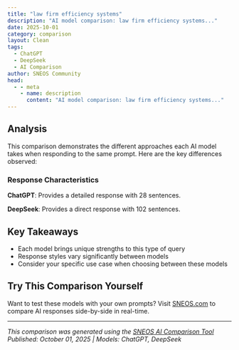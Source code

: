 ```yaml
---
title: "law firm efficiency systems"
description: "AI model comparison: law firm efficiency systems..."
date: 2025-10-01
category: comparison
layout: Clean
tags:
  - ChatGPT
  - DeepSeek
  - AI Comparison
author: SNEOS Community
head:
  - - meta
    - name: description
      content: "AI model comparison: law firm efficiency systems..."
---
```


<ChatComparison
  title="law firm efficiency systems"
  prompt="law firm efficiency systems"
  :responses='{
    "ChatGPT": "Certainly! Improving a law firm\u2019s efficiency involves implementing systems and tools that streamline workflows, enhance communication, manage cases effectively, and reduce administrative burdens. Here are some key efficiency systems and tools that law firms commonly use:\n\n### 1. **Practice Management Software**\nThese platforms help manage case files, client information, calendars, deadlines, billing, and tasks all in one place.\n- Examples: Clio, MyCase, PracticePanther, CosmoLex, Smokeball\n\n### 2. **Document Management Systems**\nCentralize document storage, version control, and sharing to keep files organized and easily accessible.\n- Examples: iManage, NetDocuments, Worldox\n\n### 3. **Time Tracking and Billing Software**\nAccurate time tracking and billing help ensure lawyers capture all billable hours and streamline invoicing.\n- Examples: TimeSolv, Bill4Time, Toggl, Harvest combined with practice management tools\n\n### 4. **Legal Research Tools**\nFaster access to case law, statutes, and legal analysis improves research efficiency.\n- Examples: Westlaw, LexisNexis, Fastcase, Casetext\n\n### 5. **Case Management Systems**\nManage workflows, deadlines, and communications with clients and colleagues.\n- Many practice management tools include case management features, or specialized tools like TrialDirector\n\n### 6. **Client Relationship Management (CRM)**\nTrack client interactions, manage leads, and automate marketing to improve client acquisition and retention.\n- Examples: Lexicata (now Clio Grow), Law Ruler, HubSpot with legal firm customization\n\n### 7. **E-signature and Document Automation**\nAutomate the creation of standard documents and collect signatures electronically to save time.\n- Examples: DocuSign, HelloSign, HotDocs, Contract Express\n\n### 8. **Communication and Collaboration Tools**\nUse secure internal communication and collaboration platforms to reduce email volume and improve team coordination.\n- Examples: Microsoft Teams, Slack, Zoom\n\n### 9. **Accounting and Financial Management**\nIntegrate accounting with law firm billing to maintain financial health and compliance.\n- Examples: QuickBooks, Xero, CosmoLex (includes accounting)\n\n### 10. **Workflow Automation**\nAutomate repetitive tasks like client intake, follow-ups, and document generation.\n- Tools like Zapier can integrate various software, or law-specific automation in practice management systems\n\n### Best Practices for Implementing Efficiency Systems:\n- **Assess Needs:** Understand your firm\u2019s pain points and workflows.\n- **Train Staff:** Ensure everyone knows how to use new systems effectively.\n- **Customize:** Tailor systems to your firm\u2019s practice areas and size.\n- **Monitor Usage:** Track adoption and continuously seek feedback.\n- **Prioritize Security:** Protect client data with secure systems and protocols.\n\nWould you like recommendations tailored to a specific size of firm or practice area?",
    "DeepSeek": "Of course. This is a core topic for modern law firms. A \u0022law firm efficiency system\u0022 isn\u0027t a single piece of software, but a holistic strategy that combines **Technology, Processes, and People** to eliminate waste, reduce errors, and free up time for high-value legal work.\n\nHere is a comprehensive breakdown of law firm efficiency systems, from core principles to specific tools and implementation steps.\n\n---\n\n### The Core Pillars of Law Firm Efficiency\n\nAny efficiency system should be built on these foundational pillars:\n\n1.  **Centralization:** A single source of truth for all firm data (client info, documents, calendars, tasks).\n2.  **Automation:** Removing manual, repetitive tasks from human workflows.\n3.  **Standardization:** Creating repeatable processes (playbooks) for common case types.\n4.  **Delegation \u0026 Collaboration:** Empowering staff and enabling seamless teamwork.\n5.  **Measurement:** Using data to track performance and identify bottlenecks (Key Performance Indicators - KPIs).\n\n---\n\n### Key Systems \u0026 Technologies (The \u0022Tools\u0022)\n\nThese are the concrete technologies that form the backbone of an efficient firm.\n\n#### 1. Practice Management Software (PMS)\nThis is the **central nervous system** of a modern law firm. It integrates multiple functions into one platform.\n*   **Core Functions:** Client \u0026 Matter Management, Contact Management, Calendar/Docketing, Time Tracking, Billing, and basic Document Management.\n*   **Popular Options:**\n    *   **Clio:** The market leader, known for its extensive integrations.\n    *   **MyCase:** Excellent user-friendliness and all-in-one features.\n    *   **PracticePanther:** Strong automation and intuitive interface.\n    *   **Smokeball:** Deep integration with Microsoft Word and automated time tracking.\n    *   **FileVine:** Powerful for high-volume, complex litigation firms.\n\n#### 2. Document Management Systems (DMS)\nGoes beyond simple file storage. A proper DMS provides version control, security, and powerful search.\n*   **Core Functions:** Centralized document repository, check-in/check-out, version history, metadata tagging, full-text search.\n*   **Popular Options:**\n    *   **NetDocuments:** Cloud-native, robust security, and compliance.\n    *   **iManage:** The traditional enterprise leader, also strong in the cloud.\n    *   **Worldox:** A long-standing on-premise solution with a cloud version.\n    *   *Many PMSs (like Clio) have built-in DMS that are sufficient for small to mid-sized firms.*\n\n#### 3. Document Automation \u0026 Assembly\nEliminates the \u0022reinventing the wheel\u0022 for standard documents.\n*   **Core Functions:** Creates intelligent templates (e.g., for engagement letters, wills, pleadings) that auto-populate with client/matter data.\n*   **How it Works:** You create a template with variables (e.g., \u0060[Client Name]\u0060, \u0060[Case Number]\u0060). The system pulls data from your PMS to generate a perfect, error-free first draft in seconds.\n*   **Popular Options:** **HotDocs**, **Woodpecker**, **The Form Tool**, **Clio Draft**.\n\n#### 4. Communication \u0026 Collaboration Tools\nStreamlines internal and client communication.\n*   **Internal:** **Microsoft Teams**, **Slack** (for quick messaging and channels), **Zoom** (for video conferencing).\n*   **Client Portals:** Secure, branded portals included in most PMSs (Clio, MyCase, etc.) that allow clients to view documents, share messages, and make payments, reducing email clutter.\n\n#### 5. Financial Management \u0026 Automation\n*   **Online Payment Processing:** Integrated into PMS (e.g., **LawPay**) to make it easy for clients to pay and reduce accounts receivable.\n*   **Automated Payment Plans:** Set up recurring billing for flat-fee or installment plans.\n*   **Trust Accounting:** Built-in, compliant trust accounting features in your PMS are non-negotiable for IOLTA compliance.\n\n#### 6. Artificial Intelligence (AI) Tools\nThe new frontier of efficiency, particularly for research and document review.\n*   **Legal Research:** **Casetext (CoCounsel)**, **Westlaw Precision (AI-Assisted Research)**, **Lexis\u002B AI**. These can review documents, draft memos, and find relevant case law in minutes instead of hours.\n*   **Contract \u0026 Document Review:** **Kira Systems**, **Luminance**. AI identifies and extracts key clauses from large document sets (e.g., in due diligence).\n\n---\n\n### Key Processes to Systemize (The \u0022How\u0022)\n\nTechnology is useless without defined processes. Create \u0022Playbooks\u0022 for your most common tasks.\n\n*   **Matter Intake \u0026 Onboarding:**\n    *   **Process:** Online intake form -\u003E Conflict check -\u003E Send engagement letter via DocuSign -\u003E Create matter in PMS -\u003E Auto-assign tasks for initial steps.\n*   **Case Progression (e.g., for a Personal Injury Firm):**\n    *   **Process:** A standardized task list (a \u0022workflow\u0022) in your PMS that triggers at each stage: Demand Package -\u003E Negotiation -\u003E Litigation Filed -\u003E Discovery -\u003E Mediation -\u003E Trial Prep.\n*   **Billing \u0026 Collections:**\n    *   **Process:** Time entered daily -\u003E Bill reviewed and sent on the 1st of the month -\u003E Automated payment reminder on the 15th -\u003E Follow-up call on the 30th.\n\n---\n\n### Implementation Strategy: A Step-by-Step Guide\n\n1.  **Audit \u0026 Identify Pain Points:** Don\u0027t buy tech for tech\u0027s sake. Where are the biggest bottlenecks? Is it time entry? Document finding? Client communication? Survey your team.\n2.  **Set Clear Goals:** What does \u0022efficiency\u0022 mean for you? \u0022Reduce accounts receivable by 15 days,\u0022 \u0022Cut document draft time by 50%,\u0022 \u0022Eliminate calendar conflicts.\u0022\n3.  **Start Small \u0026 Prioritize:** You don\u0027t have to do everything at once. Begin with a core PMS and get everyone using it perfectly. Then layer on document automation or a client portal.\n4.  **Choose the Right Tools:** Consider your firm\u0027s size, budget, and practice area. **Demand live demos and free trials.**\n5.  **Invest in Training \u0026 Change Management:** This is the most critical step. A system is only as good as its users. Provide mandatory, paid training. Designate a \u0022champion\u0022 to help others.\n6.  **Review \u0026 Refine:** After 3-6 months, check your KPIs. Are you meeting your goals? Solicit feedback from the team and adjust your processes accordingly.\n\n### Common Mistakes to Avoid\n\n*   **Ignoring the Human Element:** Forcing a new system on an untrained, resistant team will fail.\n*   **Using Disconnected Systems:** Having your calendar in Outlook, bills in QuickBooks, and documents in a shared drive is a recipe for inefficiency and error. **Integration is key.**\n*   **Failing to Delegate:** Partners often hold onto tasks that a paralegal or associate could handle more cost-effectively. Use your system to empower your team.\n*   **Not Using the Data:** Your PMS is full of valuable data. Run reports on profitability by matter type, attorney utilization rates, and case lifespan to make informed business decisions.\n\nBy thoughtfully integrating technology, processes, and people, a law firm can transform from a reactive practice into a streamlined, profitable, and scalable business."
  }'
  published-date="21:44"
/>

## Analysis

This comparison demonstrates the different approaches each AI model takes when responding to the same prompt. Here are the key differences observed:

### Response Characteristics

**ChatGPT**: Provides a detailed response with 28 sentences. 

**DeepSeek**: Provides a direct response with 102 sentences. 

## Key Takeaways

- Each model brings unique strengths to this type of query
- Response styles vary significantly between models
- Consider your specific use case when choosing between these models

## Try This Comparison Yourself

Want to test these models with your own prompts? Visit [SNEOS.com](https://sneos.com) to compare AI responses side-by-side in real-time.

---

*This comparison was generated using the [SNEOS AI Comparison Tool](https://sneos.com)*
*Published: October 01, 2025 | Models: ChatGPT, DeepSeek*
